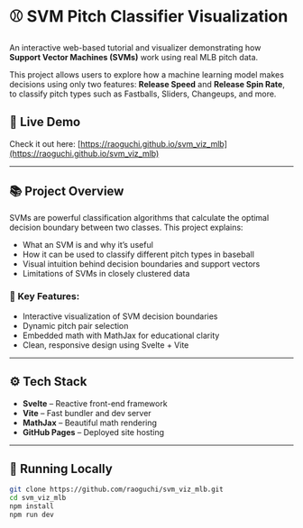 # ⚾️ SVM Pitch Classifier Visualization

An interactive web-based tutorial and visualizer demonstrating how **Support Vector Machines (SVMs)** work using real MLB pitch data.

This project allows users to explore how a machine learning model makes decisions using only two features: **Release Speed** and **Release Spin Rate**, to classify pitch types such as Fastballs, Sliders, Changeups, and more.

## 🚀 Live Demo

Check it out here: [https://raoguchi.github.io/svm_viz_mlb](https://raoguchi.github.io/svm_viz_mlb)

---

## 📚 Project Overview

SVMs are powerful classification algorithms that calculate the optimal decision boundary between two classes. This project explains:
- What an SVM is and why it’s useful
- How it can be used to classify different pitch types in baseball
- Visual intuition behind decision boundaries and support vectors
- Limitations of SVMs in closely clustered data

### 🧠 Key Features:
- Interactive visualization of SVM decision boundaries
- Dynamic pitch pair selection
- Embedded math with MathJax for educational clarity
- Clean, responsive design using Svelte + Vite

---

## ⚙️ Tech Stack

- **Svelte** – Reactive front-end framework
- **Vite** – Fast bundler and dev server
- **MathJax** – Beautiful math rendering
- **GitHub Pages** – Deployed site hosting

---

## 🧪 Running Locally

```bash
git clone https://github.com/raoguchi/svm_viz_mlb.git
cd svm_viz_mlb
npm install
npm run dev
